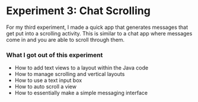 # Experiment 3: Chat Scrolling
For my third experiment, I made a quick app that generates messages that get put into a scrolling activity. This is similar to a chat app where messages come in and you are able to scroll through them.

### What I got out of this experiment
- How to add text views to a layout within the Java code
- How to manage scrolling and vertical layouts
- How to use a text input box
- How to auto scroll a view
- How to essentially make a simple messaging interface